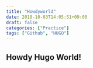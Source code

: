 ```yaml
---
title: "Howdyworld"
date: 2018-10-03T14:05:51+09:00
draft: false
categories: ["Practice"]
tags: ["Github", "HUGO"]
---
```


## Howdy Hugo World!
